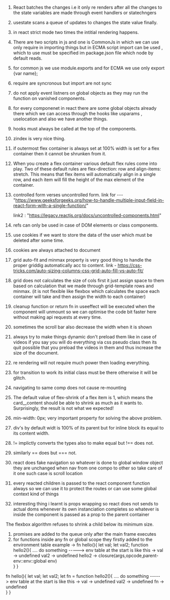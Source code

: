 1. React batches the changes i.e it only re renders after all the changes to the state variables are made through event handlers or statechngers

2. usestate scans a queue of updates to changes the state value finally.

3. in react strict mode two times the intitial rendering happens.

<!-- *******IMPORTANT THING -->

4.  There are two scripts in js and one is CommonJs in which we can use only require in importing things but in ECMA script import can be used , which to use must be specified im package.json file which node by default reads.

5.  for common js we use module.exports and for ECMA we use only export {var name};

6.  require are syncronous but import are not sync

7.  do not apply event listners on global objects as they may run the function on vanished components.

8.  for every componenet in react there are some global objects already there which we can access through the hooks like usparams , uselocation and also we have another things.

9.  hooks must always be called at the top of the components.

10. zindex is very nice thing.

11. if outermost flex container is always set at 100% width is set for a flex container then it cannot be shrunken from it.

12. When you create a flex container various default flex rules come into play.
    Two of these default rules are flex-direction: row and align-items: stretch. This means that flex items will automatically align in a single row, and each item will fill the height of the max element of the container.

13. controlled form verses uncontrolled form.
    link for --- "https://www.geeksforgeeks.org/how-to-handle-multiple-input-field-in-react-form-with-a-single-function/"

    link2 : "https://legacy.reactjs.org/docs/uncontrolled-components.html"

14. refs can only be used in case of DOM elements or class components.

15. use cookies if we want to store the data of the user which must be deleted after some time.

16. cookies are always attached to document

17. grid auto-fit and minmax property is very good thing to handle the proper griddig automatically acc to content.
    link - https://css-tricks.com/auto-sizing-columns-css-grid-auto-fill-vs-auto-fit/

18. grid does not calculates the size of cols first it just assign space to them based on calculation that we made through grid-template rows and minmax. (it is not flexible like flexbox which calculates the space each container will take and then assign the width to each container)

19. cleanup function or return fn in useeffect will be executed when the component will unmount so we can optimise the code bit faster here without making api requests at every time.

20. sometimes the scroll bar also decrease the width when it is shown

21. always try to make things dynamic don't preload them like in case of videos if you say you will do everything via css pseudo class then its quit possible that you preload the videos in them and thus increase the size of the document.

22. re rendering will not require much power then loading everything.

23. for transition to work its initial class must be there otherwise it will be glitch.

24. navigating to same comp does not cause re-mounting

25. The default value of flex-shrink of a flex item is 1, which means the card\_\_content should be able to shrink as much as it wants to. Surprisingly, the result is not what we expected!

26. min-width: 0px; very important property for solving the above problem.

27. div's by default widt is 100% of its parent but for inline block its equal to its content width.

28. != implictly converts the types also to make equal but !== does not.
29. similarly == does but === not.

30. react does fake navigation so whatever is done to global window object they are unchanged when nav from one compo to other so take care of it one such case is scroll location

31. every reacted children is passed to the react component function always so we can use it to protect the routes or can use some global context kind of things

32. interesting thing i learnt is props wrapping so react does not sends to actual doms whenever its own instanciation completes so whatever is inside the component is passed as a prop to the parent container

The flexbox algorithm refuses to shrink a child below its minimum size.

1. promises are added to the queue only after the main frame executes
2. for functions inside any fn or global scope they firstly added to the environment table
   example ->
   fn hello(){
   let val;
   let val2;
   function hello2(){
   .... do something -----> env table at the start is like this ->
   val -> undefined
   val2 -> undefined
   hello2 -> closure(args,opcode,parent-env::env::global env)  
    }
   }

fn hello(){
let val;
let val2;
let fn = function hello2(){
.... do something -----> env table at the start is like this ->
val -> undefined
val2 -> undefined
fn -> undefined  
 }
}
